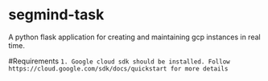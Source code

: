 # segmind-task
A python flask application for creating and maintaining gcp instances in real time.

#Requirements
`1. Google cloud sdk should be installed. Follow https://cloud.google.com/sdk/docs/quickstart for more details`
